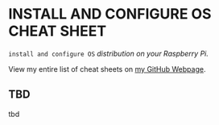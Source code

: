 # INSTALL AND CONFIGURE OS CHEAT SHEET

`install and configure OS` _distribution on your Raspberry Pi._

View my entire list of cheat sheets on
[my GitHub Webpage](https://jeffdecola.github.io/my-cheat-sheets/).

## TBD

tbd
